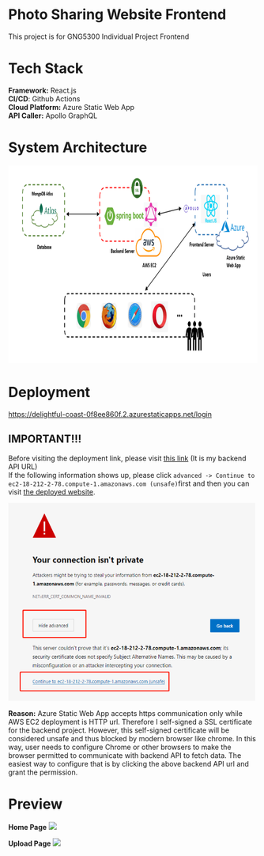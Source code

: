 # Photo Sharing Website Frontend
This project is for GNG5300 Individual Project Frontend
# Tech Stack
**Framework:** React.js \
**CI/CD**: Github Actions\
**Cloud Platform:** Azure Static Web App\
**API Caller:** Apollo GraphQL

# System Architecture
<img src="./public/readme/systemArchitecture.PNG" width=900px height=400px/>

# Deployment
 https://delightful-coast-0f8ee860f.2.azurestaticapps.net/login 

 ## IMPORTANT!!!
Before visiting the deployment link, please visit [this link](https://ec2-18-212-2-78.compute-1.amazonaws.com/graphiql) (It is my backend API URL)\
If the following information shows up, please click `advanced -> Continue to ec2-18-212-2-78.compute-1.amazonaws.com (unsafe)`first and then you can visit [the deployed website]( https://delightful-coast-0f8ee860f.2.azurestaticapps.net/login ).

<img src="./public/readme/security.PNG" width=500px height=400px/> 

**Reason:** Azure Static Web App accepts https communication only while AWS EC2 deployment is HTTP url. Therefore I self-signed a SSL certificate for the backend project. However, this self-signed certificate will be considered unsafe and thus blocked by modern browser like chrome. In this way, user needs to configure Chrome or other browsers to make the browser permitted to communicate with backend API to fetch data. The easiest way to configure that is by clicking the above backend API url and grant the permission.

# Preview


**Home Page**
<img src="./public/readme/home.PNG"/> 




**Upload Page**
<img src="./public/readme/upload.PNG"/>
